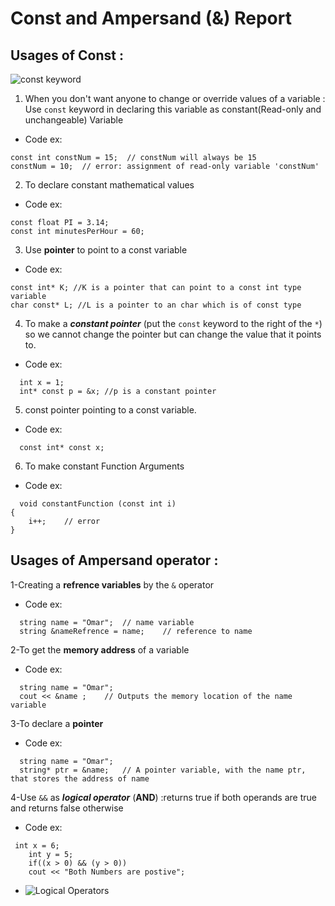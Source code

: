 # Const and Ampersand (&) Report 
## Usages of Const :
![const keyword](https://media.geeksforgeeks.org/wp-content/cdn-uploads/Constants-in-C.png)
1. When you don't want anyone to change or override values of a variable : Use `const` keyword in declaring this variable as constant(Read-only and unchangeable) Variable
- Code ex:
```
const int constNum = 15;  // constNum will always be 15
constNum = 10;  // error: assignment of read-only variable 'constNum'
```
2. To declare constant mathematical values
- Code ex:
```
const float PI = 3.14;
const int minutesPerHour = 60;
```
3. Use **pointer** to point to a const variable
- Code ex:
```
const int* K; //K is a pointer that can point to a const int type variable
char const* L; //L is a pointer to an char which is of const type
```
4. To make a ***constant pointer*** (put the `const` keyword to the right of the `*`) so we cannot change the pointer but can change the value that it points to.
- Code ex:
```
  int x = 1;
  int* const p = &x; //p is a constant pointer
 ```
5. const pointer pointing to a const variable.
- Code ex:
```
  const int* const x;
 ```
6. To make constant Function Arguments
- Code ex:
```
  void constantFunction (const int i)
{
    i++;    // error
}
 ```
## Usages of Ampersand operator :
1-Creating a **refrence variables** by the `&` operator
- Code ex:
```
  string name = "Omar";  // name variable
  string &nameRefrence = name;    // reference to name
 ```
2-To get the **memory address** of a variable
- Code ex:
```
  string name = "Omar";  
  cout << &name ;    // Outputs the memory location of the name variable
 ```
3-To declare a **pointer**
- Code ex:
```
  string name = "Omar";
  string* ptr = &name;   // A pointer variable, with the name ptr, that stores the address of name 
 ```
4-Use `&&` as ***logical operator*** (**AND**) :returns true if both operands are true and returns false otherwise
- Code ex:
```
 int x = 6;
    int y = 5;
    if((x > 0) && (y > 0))
    cout << "Both Numbers are postive";
```
- ![Logical Operators](https://www.javascripttutorial.net/wp-content/uploads/2016/11/JavaScript-Logical-Operator.png)